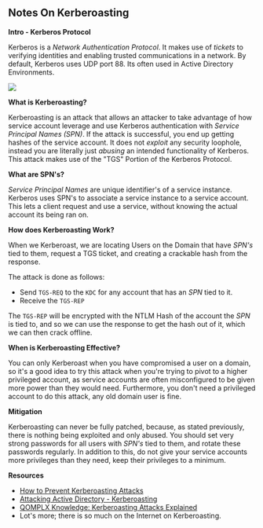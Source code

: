 ## Notes On Kerberoasting

**Intro - Kerberos Protocol**

Kerberos is a *Network Authentication Protocol*. It makes use of *tickets* to verifying identities and enabling trusted communications in a network. By default, Kerberos uses UDP port 88. Its often used in Active Directory Environments.

<img src='https://www.redsiege.com/wp-content/uploads/2020/10/auth.png'>

**What is Kerberoasting?**

Kerberoasting is an attack that allows an attacker to take advantage of how service account leverage and use Kerberos authentication with *Service Principal Names (SPN)*. If the attack is successful, you end up getting hashes of the service account. It does not *exploit* any security loophole, instead you are literally just *abusing* an intended functionality of Kerberos. This attack makes use of the "TGS" Portion of the Kerberos Protocol.

**What are SPN's?**

*Service Principal Names* are unique identifier's of a service instance. Kerberos uses SPN's to associate a service instance to a service account. This lets a client request and use a service, without knowing the actual account its being ran on.

**How does Kerberoasting Work?**

When we Kerberoast, we are locating Users on the Domain that have *SPN's* tied to them, request a TGS ticket, and creating a crackable hash from the response.

The attack is done as follows:

- Send ``TGS-REQ`` to the ``KDC`` for any account that has an *SPN* tied to it. 
- Receive the ``TGS-REP``

The ``TGS-REP`` will be encrypted with the NTLM Hash of the account the *SPN* is tied to, and so we can use the response to get the hash out of it, which we can then crack offline.

**When is Kerberoasting Effective?**

You can only Kerberoast when you have compromised a user on a domain, so it's a good idea to try this attack when you're trying to pivot to a higher privileged account, as service accounts are often misconfigured to be given more power than they would need. Furthermore, you don't need a privileged  account to do this attack, any old domain user is fine.

**Mitigation**

Kerberoasting can never be fully patched, because, as stated previously, there is nothing being exploited and only abused. You should set very strong passwords for all users with *SPN's* tied to them, and rotate these passwords regularly. In addition to this, do not give your service accounts more privileges than they need, keep their privileges to a minimum.


**Resources**

- [How to Prevent Kerberoasting Attacks](https://www.lepide.com/blog/how-to-prevent-kerberoasting-attacks/)
- [Attacking Active Directory - Kerberoasting](https://www.youtube.com/watch?v=-3MxoxdzFNI)
- [QOMPLX Knowledge: Kerberoasting Attacks Explained](https://www.qomplx.com/qomplx-knowledge-kerberoasting-attacks-explained/)
- Lot's more; there is so much on the Internet on Kerberoasting.
